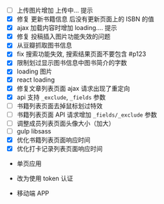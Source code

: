 
* [ ] 上传图片增加 上传中... 提示
* [x] 修复 更新书籍信息 后没有更新页面上的 ISBN 的值
* [x] ajax 加载内容时增加 loading.... 提示
* [x] 修复 投稿插入图片功能失效的问题
* [x] 从豆瓣抓取图书信息
* [x] fix 搜索功能失效, 搜索结果页面不要包含 #p123
* [x] 限制划过显示图书信息中图书简介的字数
* [x] loading 图片
* [x] react loading
* [x] 修复文章列表页面 ajax 请求出现了重定向
* [x] api 支持 `_exclude`, `_fields` 参数
* [ ] 书籍列表页面去掉鼠标划过特效
* [ ] 书籍列表页面 API 请求增加 `_fields/_exclude` 参数
* [ ] 调整成员列表页面头像大小（加大）
* [ ] gulp libsass
* [x] 优化书籍列表页面响应时间
* [x] 优化打卡记录列表页面响应时间

* 单页应用

* 改为使用 token 认证

* 移动端 APP
